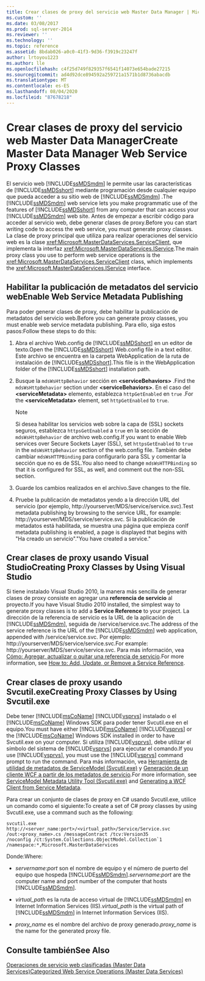 ```yaml
---
title: Crear clases de proxy del servicio web Master Data Manager | Microsoft Docs
ms.custom: ''
ms.date: 03/08/2017
ms.prod: sql-server-2014
ms.reviewer: ''
ms.technology: ''
ms.topic: reference
ms.assetid: 8bdab026-a0c0-41f3-9d36-f3919c23247f
author: lrtoyou1223
ms.author: lle
ms.openlocfilehash: c4f25d749f829357f6541f14073e654bade27215
ms.sourcegitcommit: ad4d92dce894592a259721a1571b1d8736abacdb
ms.translationtype: MT
ms.contentlocale: es-ES
ms.lasthandoff: 08/04/2020
ms.locfileid: "87678218"
---
```

# <a name="create-master-data-manager-web-service-proxy-classes"></a><span data-ttu-id="ae6dc-102">Crear clases de proxy del servicio web Master Data Manager</span><span class="sxs-lookup"><span data-stu-id="ae6dc-102">Create Master Data Manager Web Service Proxy Classes</span></span>
  <span data-ttu-id="ae6dc-103">El servicio web [!INCLUDE[ssMDSmdm](../../includes/ssmdsmdm-md.md)] le permite usar las características de [!INCLUDE[ssMDSshort](../../includes/ssmdsshort-md.md)] mediante programación desde cualquier equipo que pueda acceder a su sitio web de [!INCLUDE[ssMDSmdm](../../includes/ssmdsmdm-md.md)] .</span><span class="sxs-lookup"><span data-stu-id="ae6dc-103">The [!INCLUDE[ssMDSmdm](../../includes/ssmdsmdm-md.md)] web service lets you make programmatic use of the features of [!INCLUDE[ssMDSshort](../../includes/ssmdsshort-md.md)] from any computer that can access your [!INCLUDE[ssMDSmdm](../../includes/ssmdsmdm-md.md)] web site.</span></span> <span data-ttu-id="ae6dc-104">Antes de empezar a escribir código para acceder al servicio web, debe generar clases de proxy.</span><span class="sxs-lookup"><span data-stu-id="ae6dc-104">Before you can start writing code to access the web service, you must generate proxy classes.</span></span> <span data-ttu-id="ae6dc-105">La clase de proxy principal que utiliza para realizar operaciones del servicio web es la clase <xref:Microsoft.MasterDataServices.ServiceClient>, que implementa la interfaz <xref:Microsoft.MasterDataServices.IService>.</span><span class="sxs-lookup"><span data-stu-id="ae6dc-105">The main proxy class you use to perform web service operations is the <xref:Microsoft.MasterDataServices.ServiceClient> class, which implements the <xref:Microsoft.MasterDataServices.IService> interface.</span></span>  
  
## <a name="enable-web-service-metadata-publishing"></a><span data-ttu-id="ae6dc-106">Habilitar la publicación de metadatos del servicio web</span><span class="sxs-lookup"><span data-stu-id="ae6dc-106">Enable Web Service Metadata Publishing</span></span>  
 <span data-ttu-id="ae6dc-107">Para poder generar clases de proxy, debe habilitar la publicación de metadatos del servicio web.</span><span class="sxs-lookup"><span data-stu-id="ae6dc-107">Before you can generate proxy classes, you must enable web service metadata publishing.</span></span> <span data-ttu-id="ae6dc-108">Para ello, siga estos pasos:</span><span class="sxs-lookup"><span data-stu-id="ae6dc-108">Follow these steps to do this:</span></span>  
  
1.  <span data-ttu-id="ae6dc-109">Abra el archivo Web.config de [!INCLUDE[ssMDSshort](../../includes/ssmdsshort-md.md)] en un editor de texto.</span><span class="sxs-lookup"><span data-stu-id="ae6dc-109">Open the [!INCLUDE[ssMDSshort](../../includes/ssmdsshort-md.md)] Web.config file in a text editor.</span></span> <span data-ttu-id="ae6dc-110">Este archivo se encuentra en la carpeta WebApplication de la ruta de instalación de [!INCLUDE[ssMDSshort](../../includes/ssmdsshort-md.md)].</span><span class="sxs-lookup"><span data-stu-id="ae6dc-110">This file is in the WebApplication folder of the [!INCLUDE[ssMDSshort](../../includes/ssmdsshort-md.md)] installation path.</span></span>  
  
2.  <span data-ttu-id="ae6dc-111">Busque la `mdsWsHttpBehavior` sección en **\<serviceBehaviors>** .</span><span class="sxs-lookup"><span data-stu-id="ae6dc-111">Find the `mdsWsHttpBehavior` section under **\<serviceBehaviors>**.</span></span> <span data-ttu-id="ae6dc-112">En el caso del **\<serviceMetadata>** elemento, establezca `httpGetEnabled` en `true` .</span><span class="sxs-lookup"><span data-stu-id="ae6dc-112">For the **\<serviceMetadata>** element, set `httpGetEnabled` to `true`.</span></span>  
  
    > [!NOTE]  
    >  <span data-ttu-id="ae6dc-113">Si desea habilitar los servicios web sobre la capa de (SSL) sockets seguros, establezca `httpsGetEnabled` a `true` en la sección de `mdsWsHttpBehavior` de archivo web.config.</span><span class="sxs-lookup"><span data-stu-id="ae6dc-113">If you want to enable Web services over Secure Sockets Layer (SSL), set `httpsGetEnabled` to `true` in the `mdsWsHttpBehavior` section of the web.config file.</span></span> <span data-ttu-id="ae6dc-114">También debe cambiar `mdsWsHTTPBinding` para configurarlo para SSL y comentar la sección que no es de SSL.</span><span class="sxs-lookup"><span data-stu-id="ae6dc-114">You also need to change `mdsWsHTTPBinding` so that it is configured for SSL, as well, and comment out the non-SSL section.</span></span>  
  
3.  <span data-ttu-id="ae6dc-115">Guarde los cambios realizados en el archivo.</span><span class="sxs-lookup"><span data-stu-id="ae6dc-115">Save changes to the file.</span></span>  
  
4.  <span data-ttu-id="ae6dc-116">Pruebe la publicación de metadatos yendo a la dirección URL del servicio (por ejemplo, http://yourserver/MDS/service/service.svc).</span><span class="sxs-lookup"><span data-stu-id="ae6dc-116">Test metadata publishing by browsing to the service URL, for example: http://yourserver/MDS/service/service.svc.</span></span> <span data-ttu-id="ae6dc-117">Si la publicación de metadatos está habilitada, se muestra una página que empieza con</span><span class="sxs-lookup"><span data-stu-id="ae6dc-117">If metadata publishing is enabled, a page is displayed that begins with</span></span>   
    <span data-ttu-id="ae6dc-118">"Ha creado un servicio".</span><span class="sxs-lookup"><span data-stu-id="ae6dc-118">"You have created a service."</span></span>  
  
## <a name="creating-proxy-classes-by-using-visual-studio"></a><span data-ttu-id="ae6dc-119">Crear clases de proxy usando Visual Studio</span><span class="sxs-lookup"><span data-stu-id="ae6dc-119">Creating Proxy Classes by Using Visual Studio</span></span>  
 <span data-ttu-id="ae6dc-120">Si tiene instalado Visual Studio 2010, la manera más sencilla de generar clases de proxy consiste en agregar una **referencia de servicio** al proyecto.</span><span class="sxs-lookup"><span data-stu-id="ae6dc-120">If you have Visual Studio 2010 installed, the simplest way to generate proxy classes is to add a **Service Reference** to your project.</span></span> <span data-ttu-id="ae6dc-121">La dirección de la referencia de servicio es la URL de la aplicación de [!INCLUDE[ssMDSmdm](../../includes/ssmdsmdm-md.md)], seguida de /service/service.svc.</span><span class="sxs-lookup"><span data-stu-id="ae6dc-121">The address of the service reference is the URL of the [!INCLUDE[ssMDSmdm](../../includes/ssmdsmdm-md.md)] web application, appended with /service/service.svc.</span></span> <span data-ttu-id="ae6dc-122">Por ejemplo: http://yourserver/MDS/service/service.svc.</span><span class="sxs-lookup"><span data-stu-id="ae6dc-122">For example: http://yourserver/MDS/service/service.svc.</span></span> <span data-ttu-id="ae6dc-123">Para más información, vea [Cómo: Agregar, actualizar o quitar una referencia de servicio](https://go.microsoft.com/fwlink/?LinkId=221167).</span><span class="sxs-lookup"><span data-stu-id="ae6dc-123">For more information, see [How to: Add, Update, or Remove a Service Reference](https://go.microsoft.com/fwlink/?LinkId=221167).</span></span>  
  
## <a name="creating-proxy-classes-by-using-svcutilexe"></a><span data-ttu-id="ae6dc-124">Crear clases de proxy usando Svcutil.exe</span><span class="sxs-lookup"><span data-stu-id="ae6dc-124">Creating Proxy Classes by Using Svcutil.exe</span></span>  
 <span data-ttu-id="ae6dc-125">Debe tener [!INCLUDE[msCoName](../../includes/msconame-md.md)] [!INCLUDE[vsprvs](../../includes/vsprvs-md.md)] instalado o el [!INCLUDE[msCoName](../../includes/msconame-md.md)] Windows SDK para poder tener Svcutil.exe en el equipo.</span><span class="sxs-lookup"><span data-stu-id="ae6dc-125">You must have either [!INCLUDE[msCoName](../../includes/msconame-md.md)] [!INCLUDE[vsprvs](../../includes/vsprvs-md.md)] or the [!INCLUDE[msCoName](../../includes/msconame-md.md)] Windows SDK installed in order to have Svcutil.exe on your computer.</span></span> <span data-ttu-id="ae6dc-126">Si utiliza [!INCLUDE[vsprvs](../../includes/vsprvs-md.md)], debe utilizar el símbolo del sistema de [!INCLUDE[vsprvs](../../includes/vsprvs-md.md)] para ejecutar el comando.</span><span class="sxs-lookup"><span data-stu-id="ae6dc-126">If you use [!INCLUDE[vsprvs](../../includes/vsprvs-md.md)], you must use the [!INCLUDE[vsprvs](../../includes/vsprvs-md.md)] command prompt to run the command.</span></span> <span data-ttu-id="ae6dc-127">Para más información, vea [Herramienta de utilidad de metadatos de ServiceModel (Svcutil.exe)](https://go.microsoft.com/fwlink/?LinkId=165027) y [Generación de un cliente WCF a partir de los metadatos de servicio](https://go.microsoft.com/fwlink/?LinkId=164821).</span><span class="sxs-lookup"><span data-stu-id="ae6dc-127">For more information, see [ServiceModel Metadata Utility Tool (Svcutil.exe)](https://go.microsoft.com/fwlink/?LinkId=165027) and [Generating a WCF Client from Service Metadata](https://go.microsoft.com/fwlink/?LinkId=164821).</span></span>  
  
 <span data-ttu-id="ae6dc-128">Para crear un conjunto de clases de proxy en C# usando Svcutil.exe, utilice un comando como el siguiente:</span><span class="sxs-lookup"><span data-stu-id="ae6dc-128">To create a set of C# proxy classes by using Svcutil.exe, use a command such as the following:</span></span>  
  
```  
svcutil.exe http://<server_name:port>/<virtual_path>/Service/Service.svc   
/out:<proxy_name>.cs /messageContract /tcv:Version35   
/noconfig /ct:System.Collections.ObjectModel.Collection`1   
/namespace:*,Microsoft.MasterDataServices  
```  
  
 <span data-ttu-id="ae6dc-129">Donde:</span><span class="sxs-lookup"><span data-stu-id="ae6dc-129">Where:</span></span>  
  
-   <span data-ttu-id="ae6dc-130">*servername*:*port* son el nombre de equipo y el número de puerto del equipo que hospeda [!INCLUDE[ssMDSmdm](../../includes/ssmdsmdm-md.md)].</span><span class="sxs-lookup"><span data-stu-id="ae6dc-130">*servername*:*port* are the computer name and port number of the computer that hosts [!INCLUDE[ssMDSmdm](../../includes/ssmdsmdm-md.md)].</span></span>  
  
-   <span data-ttu-id="ae6dc-131">*virtual_path* es la ruta de acceso virtual de [!INCLUDE[ssMDSmdm](../../includes/ssmdsmdm-md.md)] en Internet Information Services (IIS).</span><span class="sxs-lookup"><span data-stu-id="ae6dc-131">*virtual_path* is the virtual path of [!INCLUDE[ssMDSmdm](../../includes/ssmdsmdm-md.md)] in Internet Information Services (IIS).</span></span>  
  
-   <span data-ttu-id="ae6dc-132">*proxy_name* es el nombre del archivo de proxy generado.</span><span class="sxs-lookup"><span data-stu-id="ae6dc-132">*proxy_name* is the name for the generated proxy file.</span></span>  
  
## <a name="see-also"></a><span data-ttu-id="ae6dc-133">Consulte también</span><span class="sxs-lookup"><span data-stu-id="ae6dc-133">See Also</span></span>  
 [<span data-ttu-id="ae6dc-134">Operaciones de servicio web clasificadas &#40;Master Data Services&#41;</span><span class="sxs-lookup"><span data-stu-id="ae6dc-134">Categorized Web Service Operations &#40;Master Data Services&#41;</span></span>](categorized-web-service-operations-master-data-services.md)  
  
  
